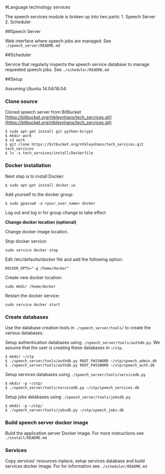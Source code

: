 #Language technology services

The speech services module is broken up into two parts:
    1. Speech Server
    2. Scheduler

##Speech Server

Web interface where speech jobs are managed.
See `./speech_server/README.md`

##Scheduler

Service that regularly inspects the speech service database to manage requested speech jobs.
See `./scheduler/README.md`

##Setup

Assuming Ubuntu 14.04/16.04:

### Clone source

Cloned speech server from BitBucket [https://bitbucket.org/ntkleynhans/tech_services.git](https://bitbucket.org/ntkleynhans/tech_services.git)

```
$ sudo apt-get install git python-bcrypt
$ mkdir work
$ cd work
$ git clone https://bitbucket.org/ntkleynhans/tech_services.git tech_services
$ ln -s tech_services/install/Dockerfile
```

### Docker installation
Next step is to install Docker:
```
$ sudo apt-get install docker.io
```

Add yourself to the docker group:
```
$ sudo gpasswd -a <your_user_name> docker
```

Log out and log in for group change to take effect


**Change docker location (optional)**

Change docker image location.

Stop docker service:
```
sudo service docker stop
```

Edit /etc/defaults/docker file and add the following option:
```
DOCKER_OPTS="-g /home/docker"
```

Create new docker location:
```
sudo mkdir /home/docker
```

Restart the docker service:
```
sudo service docker start
```

### Create databases

Use the database creation tools in `./speech_server/tools/` to create the various databases.  

Setup authentication databases using `./speech_server/tools/authdb.py`.
We assume that the user is creating these databases in `~/stp`.

```
$ mkdir ~/stp
$ ./speech_server/tools/authdb.py ROOT_PASSWORD ~/stp/speech_admin.db
$ ./speech_server/tools/authdb.py ROOT_PASSWORD ~/stp/speech_auth.db
```
Setup services databases using `./speech_server/tools/servicedb.py`

```
$ mkdir -p ~/stp/
$ ./speech_server/tools/servicedb.py ~/stp/speech_services.db
```

Setup jobs databases using `./speech_server/tools/jobsdb.py`

```
$ mkdir -p ~/stp/
$ ./speech_server/tools/jobsdb.py ~/stp/speech_jobs.db
```

### Build speech server docker image

Build the application server Docker image.
For more instructions see `./install/README.md`


### Services

Copy services' resources inplace, setup services database and build services docker image.
For for information see `./scheduler/README.md`
